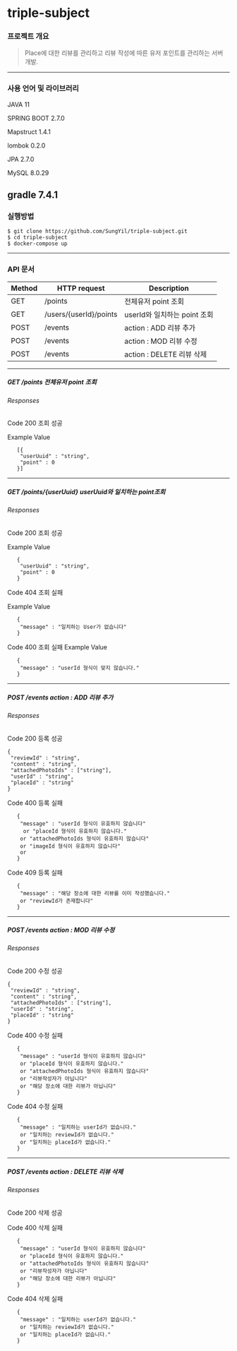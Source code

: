 # triple-subject

### 프로젝트 개요
> Place에 대한 리뷰를 관리하고 리뷰 작성에 따른 유저 포인트를 관리하는 서버 개발.

------
### 사용 언어 및 라이브러리
JAVA 11

SPRING BOOT 2.7.0

Mapstruct 1.4.1

lombok 0.2.0

JPA 2.7.0

MySQL 8.0.29

gradle 7.4.1
-------
### 실행방법

```
$ git clone https://github.com/SungYil/triple-subject.git
$ cd triple-subject
$ docker-compose up
```

-------
### API 문서

Method|HTTP request|Description
---|---|---|
GET   | /points            | 전체유저 point 조회
GET   | /users/{userId}/points  | userId와 일치하는 point 조회
POST  | /events            | action : ADD 리뷰 추가
POST  | /events   | action : MOD 리뷰 수정
POST  | /events | action : DELETE 리뷰 삭제
--------------------------------

##### GET   /points    전체유저 point 조회

###### Responses

Code 200 조회 성공

Example Value
```
   [{
    "userUuid" : "string",
    "point" : 0
   }]
```

------------------

##### GET   /points/{userUuid}    userUuid와 일치하는 point조회

###### Responses

Code 200 조회 성공

Example Value
```
   {
    "userUuid" : "string",
    "point" : 0
   }
```

Code 404 조회 실패

Example Value
```
   {
    "message" : "일치하는 User가 없습니다"
   }
```

Code 400 조회 실패
Example Value
```
   {
    "message" : "userId 형식이 맞지 않습니다."
   }
```
-----------------
##### POST  /events  action : ADD 리뷰 추가

###### Responses

Code 200 등록 성공

```
{
 "reviewId" : "string",
 "content" : "string",
 "attachedPhotoIds" : ["string"],
 "userId" : "string",
 "placeId" : "string"
}
```

Code 400 등록 실패
```
   {
    "message" : "userId 형식이 유효하지 않습니다"
     or "placeId 형식이 유효하지 않습니다." 
    or "attachedPhotoIds 형식이 유효하지 않습니다" 
    or "imageId 형식이 유효하지 않습니다"
    or 
   }
```

Code 409 등록 실패
```
   {
    "message" : "해당 장소에 대한 리뷰를 이미 작성했습니다."
    or "reviewId가 존재합니다"
   }
```
-----------------
##### POST  /events  action : MOD 리뷰 수정

###### Responses

Code 200 수정 성공

```
{
 "reviewId" : "string",
 "content" : "string",
 "attachedPhotoIds" : ["string"],
 "userId" : "string",
 "placeId" : "string"
}
```

Code 400 수정 실패
```
   {
    "message" : "userId 형식이 유효하지 않습니다" 
    or "placeId 형식이 유효하지 않습니다." 
    or "attachedPhotoIds 형식이 유효하지 않습니다"
    or "리뷰작성자가 아닙니다"
    or "해당 장소에 대한 리뷰가 아닙니다"
   }
```

Code 404 수정 실패
```
   {
    "message" : "일치하는 userId가 없습니다." 
    or "일치하는 reviewId가 없습니다." 
    or "일치하는 placeId가 없습니다."
   }
```

-----------------

##### POST  /events  action : DELETE 리뷰 삭제

###### Responses

Code 200 삭제 성공

Code 400 삭제 실패
```
   {
    "message" : "userId 형식이 유효하지 않습니다" 
    or "placeId 형식이 유효하지 않습니다." 
    or "attachedPhotoIds 형식이 유효하지 않습니다"
    or "리뷰작성자가 아닙니다"
    or "해당 장소에 대한 리뷰가 아닙니다"
   }
```

Code 404 삭제 실패
```
   {
    "message" : "일치하는 userId가 없습니다." 
    or "일치하는 reviewId가 없습니다." 
    or "일치하는 placeId가 없습니다."
   }
```
